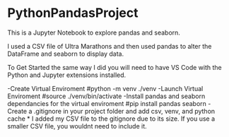 
# PythonPandasProject

This is a Jupyter Notebook to explore pandas and seaborn.

I used a CSV file of Ultra Marathons and then used pandas to alter the DataFrame and seaborn to display data.

To Get Started the same way I did you will need to have VS Code with the Python and Jupyter extensions installed. 

-Create Virtual Enviroment
#python -m venv ./venv
-Launch Virtual Enviroment
#source ./venv/bin/activate
-Install pandas and seaborn dependancies for the virtual enviroment
#pip install pandas seaborn
-Create a .gitignore in your project folder and add csv, venv, and python cache 
    * I added my CSV file to the gitignore due to its size. If you use a smaller CSV file, you wouldnt need to include it. 